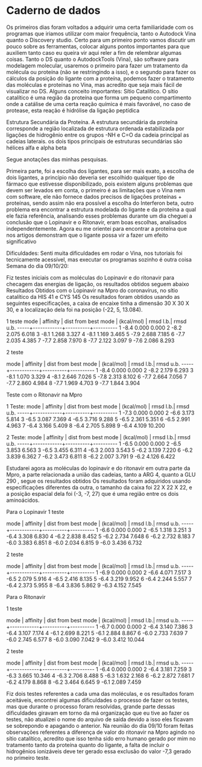 #  Caderno de dados

Os primeiros dias foram voltados a adquirir uma certa familiaridade com os programas que iriamos utilizar com  maior frequência, tanto o Autodock Vina quanto o Discovery studio.
        Certo para um primeiro ponto vamos discutir um pouco sobre as ferramentas, colocar alguns pontos importantes para que auxiliem tanto caso eu queira vir aqui reler a fim de relembrar algumas coisas. Tanto o DS quanto o AutodockTools (Vina), são software para modelagem molecular, usaremos o primeiro para fazer um tratamento da molécula ou proteína (não se restringindo a isso), e o segundo para fazer os cálculos da posição do ligante com a proteína, podemos fazer o tratamento das moléculas e proteínas no Vina, mas acredito que seja mais fácil de visualizar no DS.
       Alguns conceito importantes:
Sítio Catalítico. 
O sítio catalítico é uma região da proteína que forma um pequeno compartimento onde a catálise de uma certa reação química é mais favorável, no caso de protease, esta reação é hidrólise da ligação peptídica

Estrutura Secundária da Proteína.
A estrutura secundária da proteína corresponde a região localizada de estrutura ordenada estabilizada por ligações de hidrogênio entre os grupos -NH e C=O da cadeia principal as cadeias laterais. os dois tipos principais de estruturas secundárias são hélices alfa e alpha beta

Segue anotações das minhas pesquisas.

Primeira parte, foi a escolha dos ligantes, para ser mais exato, a escolha de dois ligantes, a princípio não deveria ser escolhido qualquer tipo de fármaco que estivesse disponibilizado, pois existem alguns problemas que devem ser levados em conta, o primeiro é as limitações que o Vina nem com software, ele não fornece dados precisos de ligações proteínas + proteínas, sendo assim não era possível a escolha do Interferon beta, outro problema era encontrar a estrutura modelada do ligante e da proteína a qual ele fazia referência, analisando esses problemas durante um dia cheguei a conclusão que o Lopinavir e o Ritonavir, eram boas escolhas, analisados independentemente.
Agora eu me orientei para encontrar a proteína que nos artigos demonstram que o ligante possa vir a fazer um efeito significativo

Dificuldades:
    Senti muita dificuldades em rodar o Vina, nos tutoriais foi tecnicamente acessível, mas executar os programas sozinho é outra coisa
    Semana do dia 09/10/20:

Fiz testes iniciais com as moléculas do Lopinavir e do ritonavir para checagem das energias de ligação, os resultados obtidos seguem abaixo
Resultados Obtidos com o Lopinavir na Mpro do coronavírus, no sítio catalítico da HIS 41 e CYS 145 
   Os resultados foram obtidos usando as seguintes especificações, a caixa de encaixe tinha a dimensão 30 X 30 X 30, e a localização dela foi na posição (-22, 5, 13.084).

1 teste
mode |   affinity | dist from best mode
     | (kcal/mol) | rmsd l.b.| rmsd u.b.
-----+------------+----------+----------
   1         -8.4      0.000      0.000
   2         -8.2      2.075      6.018
   3         -8.1      1.268      3.327
   4         -8.1      1.169      3.465
   5         -7.9      2.688      7.185
   6         -7.7      2.035      4.385
   7         -7.7      2.858      7.970
   8         -7.7      2.122      3.097
   9         -7.6      2.086      8.293


2 teste

mode |   affinity | dist from best mode
     | (kcal/mol) | rmsd l.b.| rmsd u.b.
-----+------------+----------+----------
   1         -8.4      0.000      0.000
   2         -8.2      2.179      6.293
   3         -8.1      1.070      3.329
   4         -8.1      2.646      7.026
   5         -7.8      2.313      8.102
   6         -7.7      2.664      7.056
   7         -7.7      2.860      4.984
   8         -7.7      1.969      4.703
   9         -7.7      1.844      3.904


Teste com o Ritonavir na Mpro

1 Teste:
mode |   affinity | dist from best mode
     | (kcal/mol) | rmsd l.b.| rmsd u.b.
-----+------------+----------+----------
   1         -7.3      0.000      0.000
   2         -6.6      3.173      5.814
   3         -6.5      3.087      7.369
   4         -6.5      3.716      9.288
   5         -6.5      2.361      5.351
   6         -6.5      2.991      4.963
   7         -6.4      3.166      5.409
   8         -6.4      2.705      5.898
   9         -6.4      4.109     10.200


2 Teste:
mode |   affinity | dist from best mode
     | (kcal/mol) | rmsd l.b.| rmsd u.b.
-----+------------+----------+----------
   1         -6.5      0.000      0.000
   2         -6.5      3.853      6.563
   3         -6.5      3.455      6.311
   4         -6.3      2.003      3.543
   5         -6.2      3.139      7.220
   6         -6.2      3.839      6.362
   7         -6.2      3.473      6.811
   8         -6.2      2.007      3.791
   9         -6.2      4.126      6.422


   Estudarei agora as moléculas do lopinavir e do ritonavir em outra parte da Mpro, a parte relacionada a união das cadeias, tanto a ARG 4, quanto a GLU 290 , segue os resultados obtidos
   Os resultados foram adquiridos usando especificações diferentes da outra, o tamanho da caixa foi 22 X 22 X 22, e a posição espacial dela foi (-3, -7, 27) que é uma região entre os dois aminoácidos.

Para o Lopinavir
1 teste

mode |   affinity | dist from best mode
     | (kcal/mol) | rmsd l.b.| rmsd u.b.
-----+------------+----------+----------
   1         -6.6      0.000      0.000
   2         -6.5      1.318      3.251
   3         -6.4      3.308      6.830
   4         -6.2      2.838      8.452
   5         -6.2      2.734      7.648
   6         -6.2      2.732      8.183
   7         -6.0      3.383      6.851
   8         -6.0      2.034      6.815
   9         -6.0      3.436      6.732


2 teste

mode |   affinity | dist from best mode
     | (kcal/mol) | rmsd l.b.| rmsd u.b.
-----+------------+----------+----------
   1         -6.9      0.000      0.000
   2         -6.6      4.071      7.517
   3         -6.5      2.079      5.916
   4         -6.5      2.416      8.135
   5         -6.4      3.219      9.952
   6         -6.4      2.244      5.557
   7         -6.4      2.373      5.955
   8         -6.4      3.836      5.862
   9         -6.3      4.152      7.545

Para o Ritonavir

1 teste

mode |   affinity | dist from best mode
     | (kcal/mol) | rmsd l.b.| rmsd u.b.
-----+------------+----------+----------
   1         -6.7      0.000      0.000
   2         -6.4      3.140      7.386
   3         -6.4      3.107      7.174
   4         -6.1      2.699      8.221
   5         -6.1      2.884      8.867
   6         -6.0      2.733      7.639
   7         -6.0      2.745      6.577
   8         -6.0      3.090      7.042
   9         -6.0      3.412     10.044

2 teste

mode |   affinity | dist from best mode
     | (kcal/mol) | rmsd l.b.| rmsd u.b.
-----+------------+----------+----------
   1         -6.4      0.000      0.000
   2         -6.4      3.181      7.259
   3         -6.3      3.665     10.346
   4         -6.3      2.706      8.488
   5         -6.3      1.632      2.168
   6         -6.2      2.872      7.681
   7         -6.2      4.179      8.868
   8         -6.2      3.464      6.645
   9         -6.1      2.089      7.459


 Fiz dois testes referentes a cada uma das moléculas, e os resultados foram aceitáveis, encontrei algumas dificuldades o processo de fazer os testes, mas que durante o processo foram resolvidas, grande parte dessas dificuldades giravam em torno da má organização que eu tive ao fazer os testes, não atualizei o nome do arquivo de saída devido a isso eles ficavam se sobrepondo e apagando o anterior. Na reunião do dia 09/10 foram feitas observações referentes a diferença de valor do ritonavir na Mpro agindo no sítio catalítico, acredito que isso tenha sido erro humano gerado por mim no tratamento tanto da proteína quanto do ligante, a falta de incluir o hidrogênios ionizáveis deve ter gerado essa exclusão do valor -7,3 gerado no primeiro teste.

